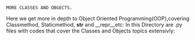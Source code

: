     MORE CLASSES AND OBGECTS.
Here we get more in depth to Object Oriented Programming(OOP),covering Classmethod, Staticmethod, __str__ and __repr__etc:
In this Directory are .py files with codes that cover the Classes and Objects topics extensivly:
